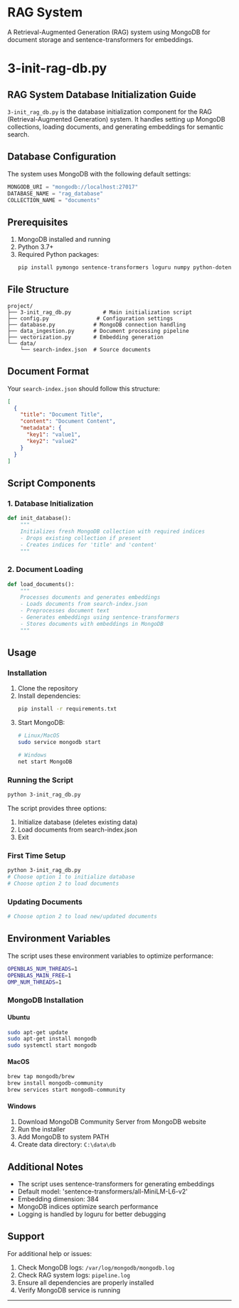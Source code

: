# RAG System

A Retrieval-Augmented Generation (RAG) system using MongoDB for document storage and sentence-transformers for embeddings.


# 3-init-rag-db.py

## RAG System Database Initialization Guide

`3-init_rag_db.py` is the database initialization component for the RAG (Retrieval-Augmented Generation) system. It handles setting up MongoDB collections, loading documents, and generating embeddings for semantic search.

## Database Configuration
The system uses MongoDB with the following default settings:
```python
MONGODB_URI = "mongodb://localhost:27017"
DATABASE_NAME = "rag_database"
COLLECTION_NAME = "documents"
```

## Prerequisites
1. MongoDB installed and running
2. Python 3.7+
3. Required Python packages:
   ```bash
   pip install pymongo sentence-transformers loguru numpy python-dotenv
   ```

## File Structure
```
project/
├── 3-init_rag_db.py          # Main initialization script
├── config.py               # Configuration settings
├── database.py            # MongoDB connection handling
├── data_ingestion.py      # Document processing pipeline
├── vectorization.py       # Embedding generation
└── data/
    └── search-index.json  # Source documents
```

## Document Format
Your `search-index.json` should follow this structure:
```json
[
  {
    "title": "Document Title",
    "content": "Document Content",
    "metadata": {
      "key1": "value1",
      "key2": "value2"
    }
  }
]
```

## Script Components

### 1. Database Initialization
```python
def init_database():
    """
    Initializes fresh MongoDB collection with required indices
    - Drops existing collection if present
    - Creates indices for 'title' and 'content'
    """
```

### 2. Document Loading
```python
def load_documents():
    """
    Processes documents and generates embeddings
    - Loads documents from search-index.json
    - Preprocesses document text
    - Generates embeddings using sentence-transformers
    - Stores documents with embeddings in MongoDB
    """
```

## Usage

### Installation
1. Clone the repository
2. Install dependencies:
   ```bash
   pip install -r requirements.txt
   ```
3. Start MongoDB:
   ```bash
   # Linux/MacOS
   sudo service mongodb start
   
   # Windows
   net start MongoDB
   ```

### Running the Script
```bash
python 3-init_rag_db.py
```

The script provides three options:
1. Initialize database (deletes existing data)
2. Load documents from search-index.json
3. Exit

### First Time Setup
```bash
python 3-init_rag_db.py
# Choose option 1 to initialize database
# Choose option 2 to load documents
```

### Updating Documents
```bash
# Choose option 2 to load new/updated documents
```

## Environment Variables
The script uses these environment variables to optimize performance:
```bash
OPENBLAS_NUM_THREADS=1
OPENBLAS_MAIN_FREE=1
OMP_NUM_THREADS=1
```


### MongoDB Installation

#### Ubuntu
```bash
sudo apt-get update
sudo apt-get install mongodb
sudo systemctl start mongodb
```

#### MacOS
```bash
brew tap mongodb/brew
brew install mongodb-community
brew services start mongodb-community
```

#### Windows
1. Download MongoDB Community Server from MongoDB website
2. Run the installer
3. Add MongoDB to system PATH
4. Create data directory: `C:\data\db`

## Additional Notes

- The script uses sentence-transformers for generating embeddings
- Default model: 'sentence-transformers/all-MiniLM-L6-v2'
- Embedding dimension: 384
- MongoDB indices optimize search performance
- Logging is handled by loguru for better debugging

## Support
For additional help or issues:
1. Check MongoDB logs: `/var/log/mongodb/mongodb.log`
2. Check RAG system logs: `pipeline.log`
3. Ensure all dependencies are properly installed
4. Verify MongoDB service is running

------------------------------------------------------------------------------------------------------------------
